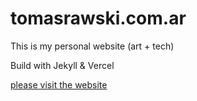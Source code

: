 # tomasrawski.com.ar

This is my personal website (art + tech)

Build with Jekyll & Vercel

[please visit the website](https://www.tomasrawski.com.ar)

